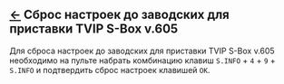 [&larr;](readme.md "Прочее") Сброс настроек до заводских для приставки TVIP S-Box v.605
---------------------------------------------------------------------------------------

Для сброса настроек до заводских для приставки TVIP S-Box v.605 необходимо на пульте набрать комбинацию клавиш `S.INFO` + `4` + `9` + `S.INFO` и подтвердить сброс настроек клавишей `OK`.